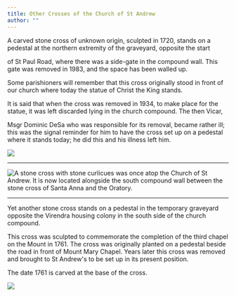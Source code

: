 ```yaml
---
title: Other Crosses of the Church of St Andrew
author: ""
---
```


A carved stone cross of unknown origin, sculpted in 1720, stands on a
pedestal at the northern extremity of the graveyard, opposite the start

of St Paul Road, where there was a side-gate in the compound wall. This
gate was removed in 1983, and the space has been walled up.

Some parishioners will remember that this cross originally stood in
front of our church where today the statue of Christ the King stands.

It is said that when the cross was removed in 1934, to make place for
the statue, it was left discarded lying in the church compound. The then
Vicar,

Msgr Dominic DeSa who was responsible for its removal, became rather
ill; this was the signal reminder for him to have the cross set up on a
pedestal where it stands today; he did this and his illness left him.

![](./ImageMissing.jpg)

---

![A stone cross with stone curlicues was once atop the Church of
St Andrew. It is now located alongside the south compound wall between
the stone cross of Santa Anna and the Oratory.](./CrossAnd.jpg)

---

Yet another stone cross stands on a pedestal in the temporary graveyard
opposite the Virendra housing colony in the south side of the church
compound.

This cross was sculpted to commemorate the completion of the third
chapel on the Mount in 1761. The cross was originally planted on a
pedestal beside the road in front of Mount Mary Chapel. Years later this
cross was removed and brought to St Andrew\'s to be set up in its
present position.

The date 1761 is carved at the base of the cross.

![](./ImageMissing.jpg)
